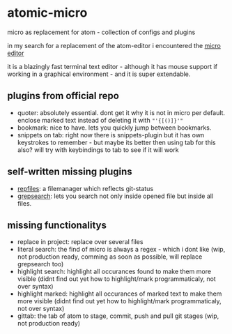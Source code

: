 # atomic-micro
micro as replacement for atom - collection of configs and plugins


in my search for a replacement of the atom-editor i encountered the [micro editor](https://micro-editor.github.io)

it is a blazingly fast terminal text editor - although it has mouse support if working in a graphical environment - and it is super extendable. 

## plugins from official repo

- quoter: absolutely essential. dont get it why it is not in micro per default. enclose marked text instead of deleting it with `"'{[()]}'"`
- bookmark: nice to have. lets you quickly jump between bookmarks. 
- snippets on tab: right now there is snippets-plugin but it has own keystrokes to remember - but maybe its better then using tab for this also? will try with keybindings to tab to see if it will work

## self-written missing plugins

- [repfiles](https://github.com/gaenseklein/repfiles): a filemanager which reflects git-status 
- [grepsearch](https://github.com/gaenseklein/grepsearch): lets you search not only inside opened file but inside all files.

## missing functionalitys

- replace in project: replace over several files
- literal search: the find of micro is always a regex - which i dont like (wip, not production ready, comming as soon as possible, will replace grepsearch too)
- highlight search: highlight all occurances found to make them more visible (didnt find out yet how to highlight/mark programmaticaly, not over syntax)
- highlight marked: highlight all occurances of marked text to make them more visible (didnt find out yet how to highlight/mark programmaticaly, not over syntax)
- gittab: the tab of atom to stage, commit, push and pull git stages (wip, not production ready)
